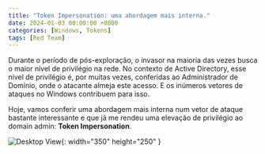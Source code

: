 ```yaml
---
title: "Token Impersonation: uma abordagem mais interna."
date: 2024-01-03 00:00:00 +0800
categories: [Windows, Tokens]
tags: [Red Team]
---
```


Durante o período de pós-exploração, o invasor na maioria das vezes busca o maior nível de privilégio na rede. No contexto de Active Directory, esse nível de privilégio é, por muitas vezes, conferidas ao Administrador de Domínio, onde o atacante almeja este acesso. E os inúmeros vetores de ataques no Windows contribuem para isso.

Hoje, vamos conferir uma abordagem mais interna num vetor de ataque bastante interessante e que já me rendeu uma elevação de privilégio ao domain admin: **Token Impersonation**.

![Desktop View](https://i.imgur.com/xzmWmIJ.png){: width="350" height="250" }
